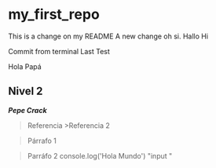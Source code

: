 # my_first_repo
This is a change on my README
A new change oh si.
Hallo
Hi

Commit from terminal
Last Test

Hola Papá

## Nivel 2
**_Pepe Crack_**
>Referencia
    >Referencia 2

>Párrafo 1

>Parráfo 2
    console.log('Hola Mundo')
"input "

